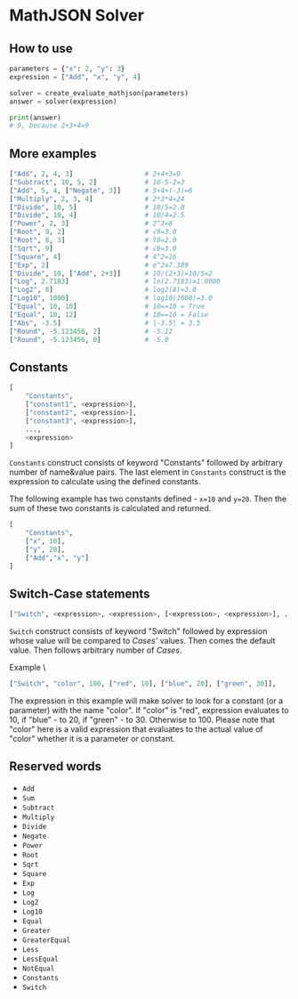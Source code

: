 # MathJSON Solver

## How to use
```python
parameters = {"x": 2, "y": 3}
expression = ["Add", "x", "y", 4]

solver = create_evaluate_mathjson(parameters)
answer = solver(expression)

print(answer)
# 9, because 2+3+4=9
```

## More examples
```python
["Add", 2, 4, 3]                  # 2+4+3=9
["Subtract", 10, 5, 2]            # 10-5-2=3
["Add", 5, 4, ["Negate", 3]]      # 5+4+(-3)=6
["Multiply", 2, 3, 4]             # 2*3*4=24
["Divide", 10, 5]                 # 10/5=2.0
["Divide", 10, 4]                 # 10/4=2.5
["Power", 2, 3]                   # 2^3=8
["Root", 9, 2]                    # √9=3.0
["Root", 8, 3]                    # ∛8=2.0
["Sqrt", 9]                       # √9=3.0
["Square", 4]                     # 4^2=16
["Exp", 2]                        # e^2≅7.389
["Divide", 10, ["Add", 2+3]]      # 10/(2+3)=10/5=2
["Log", 2.7183]                   # ln(2.7183)≅1.0000
["Log2", 8]                       # log2(8)=3.0
["Log10", 1000]                   # log10(1000)=3.0
["Equal", 10, 10]                 # 10==10 = True
["Equal", 10, 12]                 # 10==10 = False
["Abs", -3.5]                     # |-3.5| = 3.5
["Round", -5.123456, 2]           # -5.12
["Round", -5.123456, 0]           # -5.0
```

## Constants
```python
[
    "Constants",
    ["constant1", <expression>],
    ["constant2", <expression>],
    ["constant3", <expression>],
    ...,
    <expression>
]
```

`Constants` construct consists of keyword "Constants" followed by arbitrary number of name&value pairs. The last element in `Constants` construct is the expression to calculate using the defined constants.

The following example has two constants defined - `x=10` and `y=20`. Then the sum of these two constants is calculated and returned.


```python
[
    "Constants",
    ["x", 10],
    ["y", 20],
    ["Add","x", "y"]
]
```


## Switch-Case statements
```python
["Switch", <expression>, <expression>, [<expression>, <expression>], ...],
```

`Switch` construct consists of keyword "Switch" followed by expression whose value will be compared to _Cases'_ values. Then comes the default value. Then follows arbitrary number of _Cases_.

Example  \
```python
["Switch", "color", 100, ["red", 10], ["blue", 20], ["green", 30]],
```
The expression in this example will make solver to look for a constant (or a parameter) with the name "color". If "color" is "red", expression evaluates to 10, if "blue" - to 20, if "green" - to 30. Otherwise to 100. Please note that "color" here is a valid expression that evaluates to the actual value of "color" whether it is a parameter or constant.


## Reserved words
* `Add`
* `Sum`
* `Subtract`
* `Multiply`
* `Divide`
* `Negate`
* `Power`
* `Root`
* `Sqrt`
* `Square`
* `Exp`
* `Log`
* `Log2`
* `Log10`
* `Equal`
* `Greater`
* `GreaterEqual`
* `Less`
* `LessEqual`
* `NotEqual`
* `Constants`
* `Switch`
